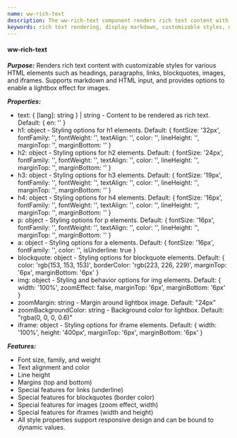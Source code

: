 ```yaml
---
name: ww-rich-text
description: The ww-rich-text component renders rich text content with customizable styles for various HTML elements, supports markdown and HTML input, and offers a lightbox effect for images, ensuring versatile and visually appealing text presentation. This is for rendering rich text, not to edit rich text.
keywords: rich text rendering, display markdown, customizable styles, markdown support, multi-language support, formatted innerHTML, formatting text
---
```


#### ww-rich-text

***Purpose:***
Renders rich text content with customizable styles for various HTML elements such as headings, paragraphs, links, blockquotes, images, and iframes. Supports markdown and HTML input, and provides options to enable a lightbox effect for images.

***Properties:***
- text: { [lang]: string } | string - Content to be rendered as rich text. Default: { en: '' }
- h1: object - Styling options for h1 elements. Default: { fontSize: '32px', fontFamily: '', fontWeight: '', textAlign: '', color: '', lineHeight: '', marginTop: '', marginBottom: '' }
- h2: object - Styling options for h2 elements. Default: { fontSize: '24px', fontFamily: '', fontWeight: '', textAlign: '', color: '', lineHeight: '', marginTop: '', marginBottom: '' }
- h3: object - Styling options for h3 elements. Default: { fontSize: '19px', fontFamily: '', fontWeight: '', textAlign: '', color: '', lineHeight: '', marginTop: '', marginBottom: '' }
- h4: object - Styling options for h4 elements. Default: { fontSize: '16px', fontFamily: '', fontWeight: '', textAlign: '', color: '', lineHeight: '', marginTop: '', marginBottom: '' }
- p: object - Styling options for p elements. Default: { fontSize: '16px', fontFamily: '', fontWeight: '', textAlign: '', color: '', lineHeight: '', marginTop: '', marginBottom: '' }
- a: object - Styling options for a elements. Default: { fontSize: '16px', fontFamily: '', color: '', isUnderline: true }
- blockquote: object - Styling options for blockquote elements. Default: { color: 'rgb(153, 153, 153)', borderColor: 'rgb(223, 226, 229)', marginTop: '6px', marginBottom: '6px' }
- img: object - Styling and behavior options for img elements. Default: { width: '100%', zoomEffect: false, marginTop: '6px', marginBottom: '6px' }
- zoomMargin: string - Margin around lightbox image. Default: "24px"
- zoomBackgroundColor: string - Background color for lightbox. Default: "rgba(0, 0, 0, 0.6)"
- iframe: object - Styling options for iframe elements. Default: { width: '100%', height: '400px', marginTop: '6px', marginBottom: '6px' }

***Features:***
- Font size, family, and weight
- Text alignment and color
- Line height
- Margins (top and bottom)
- Special features for links (underline)
- Special features for blockquotes (border color)
- Special features for images (zoom effect, width)
- Special features for iframes (width and height)
- All style properties support responsive design and can be bound to dynamic values.
